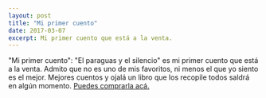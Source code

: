 ```yaml
---
layout: post
title: "Mi primer cuento"
date: 2017-03-07
excerpt: Mi primer cuento que está a la venta.
---
```


&quot;Mi primer cuento&quot;: "El paraguas y el silencio" es mi primer cuento que está a la venta. Admito que no es uno de mis favoritos, ni menos el que yo siento es el mejor. Mejores cuentos y ojalá un libro que los recopile todos saldrá en algún momento. [Puedes comprarla acá.](https://books2read.com/u/bpG2A9)